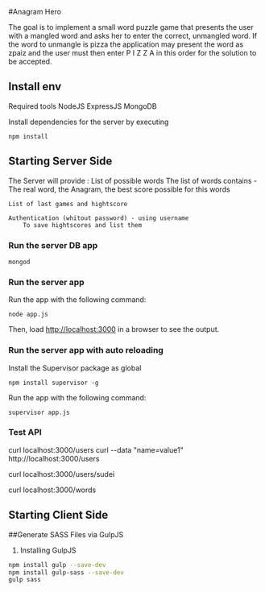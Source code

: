 #Anagram Hero

The goal is to implement a small word puzzle game that presents the user with a mangled word and asks her to enter the correct, unmangled word. If the word to unmangle is pizza the application may present the word as zpaiz and the user must then enter P I Z Z A in this order for the solution to be accepted.

## Install env

Required tools
NodeJS
ExpressJS
MongoDB

Install dependencies for the server by executing

```shell
npm install
```

## Starting Server Side

The Server will provide :
    List of possible words
        The list of words contains - The real word, the Anagram, the best score possible for this words

    List of last games and hightscore

    Authentication (whitout password) - using username
        To save hightscores and list them

### Run the server DB app

```shell
mongod
```

### Run the server app
Run the app with the following command:

```shell
node app.js
```

Then, load [http://localhost:3000](http://localhost:3000) in a browser to see the output.

### Run the server app with auto reloading
Install the Supervisor package as global

```shell
npm install supervisor -g
```

Run the app with the following command:

```shell
supervisor app.js  
```

### Test API

curl localhost:3000/users
curl --data "name=value1" http://localhost:3000/users

curl localhost:3000/users/sudei

curl localhost:3000/words

## Starting Client Side

##Generate SASS Files via GulpJS

1. Installing GulpJS
```sh
npm install gulp --save-dev
npm install gulp-sass --save-dev
gulp sass
```
